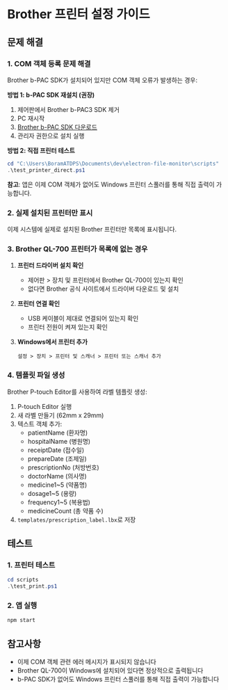 # Brother 프린터 설정 가이드

## 문제 해결

### 1. COM 객체 등록 문제 해결

Brother b-PAC SDK가 설치되어 있지만 COM 객체 오류가 발생하는 경우:

**방법 1: b-PAC SDK 재설치 (권장)**
1. 제어판에서 Brother b-PAC3 SDK 제거
2. PC 재시작
3. [Brother b-PAC SDK 다운로드](https://support.brother.com/g/s/es/dev/en/bpac/download/index.html)
4. 관리자 권한으로 설치 실행

**방법 2: 직접 프린터 테스트**
```powershell
cd "C:\Users\BoramATDPS\Documents\dev\electron-file-monitor\scripts"
.\test_printer_direct.ps1
```

**참고**: 앱은 이제 COM 객체가 없어도 Windows 프린터 스풀러를 통해 직접 출력이 가능합니다.

### 2. 실제 설치된 프린터만 표시

이제 시스템에 실제로 설치된 Brother 프린터만 목록에 표시됩니다.

### 3. Brother QL-700 프린터가 목록에 없는 경우

1. **프린터 드라이버 설치 확인**
   - 제어판 > 장치 및 프린터에서 Brother QL-700이 있는지 확인
   - 없다면 Brother 공식 사이트에서 드라이버 다운로드 및 설치

2. **프린터 연결 확인**
   - USB 케이블이 제대로 연결되어 있는지 확인
   - 프린터 전원이 켜져 있는지 확인

3. **Windows에서 프린터 추가**
   ```
   설정 > 장치 > 프린터 및 스캐너 > 프린터 또는 스캐너 추가
   ```

### 4. 템플릿 파일 생성

Brother P-touch Editor를 사용하여 라벨 템플릿 생성:

1. P-touch Editor 실행
2. 새 라벨 만들기 (62mm x 29mm)
3. 텍스트 객체 추가:
   - patientName (환자명)
   - hospitalName (병원명)
   - receiptDate (접수일)
   - prepareDate (조제일)
   - prescriptionNo (처방번호)
   - doctorName (의사명)
   - medicine1~5 (약품명)
   - dosage1~5 (용량)
   - frequency1~5 (복용법)
   - medicineCount (총 약품 수)
4. `templates/prescription_label.lbx`로 저장

## 테스트

### 1. 프린터 테스트
```powershell
cd scripts
.\test_print.ps1
```

### 2. 앱 실행
```bash
npm start
```

## 참고사항

- 이제 COM 객체 관련 에러 메시지가 표시되지 않습니다
- Brother QL-700이 Windows에 설치되어 있다면 정상적으로 출력됩니다
- b-PAC SDK가 없어도 Windows 프린터 스풀러를 통해 직접 출력이 가능합니다